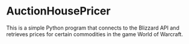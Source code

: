 # AuctionHousePricer

This is a simple Python program that connects to the Blizzard API and retrieves prices for certain commodities in the game World of Warcraft.


